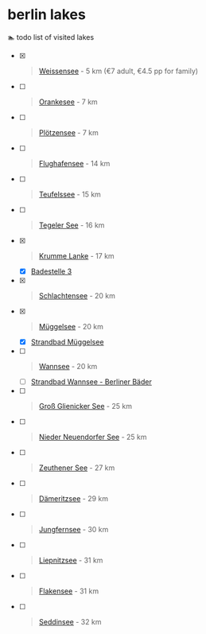 # berlin lakes

🏊 todo list of visited lakes

- [x] > [Weissensee](https://goo.gl/maps/8ohA3zfJ7f3wu66N6) - 5 km (€7 adult, €4.5 pp for family)
- [ ] > [Orankesee](https://goo.gl/maps/Hr4fQPi17UFpUekJ7) - 7 km
- [ ] > [Plötzensee](https://www.google.com/maps/place/Plötzensee) - 7 km
- [ ] > [Flughafensee](https://goo.gl/maps/YzXrG8znnuBJdoCp7) - 14 km
- [ ] > [Teufelssee](https://goo.gl/maps/2Kmj42DcqkxccGJp7) - 15 km
- [ ] > [Tegeler See](https://www.google.com/maps/place/Tegeler+See) - 16 km
- [x] > [Krumme Lanke](https://www.google.com/maps/place/Krumme+Lanke) - 17 km
  - [x] [Badestelle 3](https://goo.gl/maps/QZiJ8TcG2NC2eZ557)
- [x] > [Schlachtensee](https://goo.gl/maps/hGyiYYGq1SQnPnhG7) - 20 km
- [x] > [Müggelsee](https://www.google.com/maps/place/Müggelsee) - 20 km
  - [x] [Strandbad Müggelsee](https://goo.gl/maps/MyRJy3UURkveUmKB6)
- [ ] > [Wannsee](https://www.google.com/maps/place/Großer+Wannsee) - 20 km
  - [ ] [Strandbad Wannsee - Berliner Bäder](https://goo.gl/maps/6RmuVCaKCT8JMfBdA)
- [ ] > [Groß Glienicker See](https://www.google.com/maps/place/Groß+Glienicker+See) - 25 km
- [ ] > [Nieder Neuendorfer See](https://goo.gl/maps/KP64R1Xw4ctb6CtA7) - 25 km
- [ ] > [Zeuthener See](https://goo.gl/maps/9PLNiUrqmbyYJYg77) - 27 km
- [ ] > [Dämeritzsee](https://goo.gl/maps/4ezMUFaZ6vJ2BLNw9) - 29 km
- [ ] > [Jungfernsee](https://www.google.com/maps/place/Jungfernsee) - 30 km
- [ ] > [Liepnitzsee](https://goo.gl/maps/YsgpyEU8WZhbQMjq8) - 31 km
- [ ] > [Flakensee](https://goo.gl/maps/6qebmxma6atwJMAEA) - 31 km
- [ ] > [Seddinsee](https://www.google.com/maps/place/Seddinsee) - 32 km
